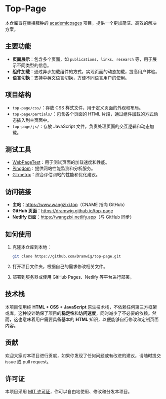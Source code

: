 # Top-Page

本仓库旨在替换臃肿的 [academicpages](https://github.com/academicpages/academicpages.github.io) 项目，提供一个更加简洁、高效的解决方案。

## 主要功能

- **页面展示**：包含多个页面，如 `publications`、`links`、`research` 等，用于展示不同类型的信息。
- **组件加载**：通过异步加载组件的方式，实现页面的动态加载，提高用户体验。
- **语言切换**：支持中英文语言切换，方便不同语言用户的使用。

## 项目结构

- `top-page/css/`：存放 CSS 样式文件，用于定义页面的外观和布局。
- `top-page/partials/`：包含各个页面的 HTML 片段，通过组件加载的方式动态插入到主页面中。
- `top-page/js/`：存放 JavaScript 文件，负责处理页面的交互逻辑和动态加载。

## 测试工具

- [WebPageTest](https://www.webpagetest.org)：用于测试页面的加载速度和性能。
- [Pingdom](https://tools.pingdom.com)：提供网站性能监测和分析服务。
- [GTmetrix](https://gtmetrix.com/)：综合评估网站的性能和优化建议。

## 访问链接

- **主站**：<https://www.wangzixi.top>（CNAME 指向 GitHub）
- **GitHub 页面**：<https://dramwig.github.io/top-page>
- **Netlify 页面**：<https://wangzixi.netlify.app>（与 GitHub 同步）

## 如何使用

1. 克隆本仓库到本地：

   ```sh
   git clone https://github.com/Dramwig/top-page.git
   ```

2. 打开项目文件夹，根据自己的需求修改相关文件。
3. 部署到服务器或使用 GitHub Pages、Netlify 等平台进行部署。

## 技术栈

本项目使用纯 **HTML + CSS + JavaScript** 原生技术栈，不依赖任何第三方框架或库。这种设计确保了项目的**稳定性**和**访问速度**，同时减少了不必要的依赖。然而，这也意味着用户需要具备基本的 **HTML** 知识，以便能够自行修改和定制页面内容。

## 贡献

欢迎大家对本项目进行贡献，如果你发现了任何问题或有改进的建议，请随时提交 issue 或 pull request。

## 许可证

本项目采用 [MIT 许可证](https://opensource.org/licenses/MIT)，你可以自由地使用、修改和分发本项目。